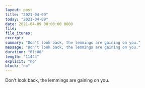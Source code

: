 ```yaml
---
layout: post
title: "2021-04-09"
today: "2021-04-09"
date: 2021-04-09 00:00:00 0000
file:
file_itunes:
excerpt:
summary: "Don't look back, the lemmings are gaining on you."
message: "Don't look back, the lemmings are gaining on you."
duration: "01:00"
length: "11444"
explicit: "no"
block: "no"
---
```

Don't look back, the lemmings are gaining on you.

